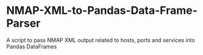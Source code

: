 # NMAP-XML-to-Pandas-Data-Frame-Parser
A script to pass NMAP XML output related to hosts, ports and services into Pandas DataFrames 

